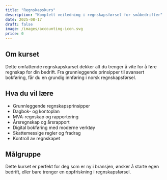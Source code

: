 ```yaml
---
title: "Regnskapskurs"
description: "Komplett veiledning i regnskapsførsel for småbedrifter"
date: 2025-08-17
draft: false
image: /images/accounting-icon.svg
price: 0
---
```


## Om kurset
Dette omfattende regnskapskurset dekker alt du trenger å vite for å føre regnskap for din bedrift. Fra grunnleggende prinsipper til avansert bokføring, får du en grundig innføring i norsk regnskapsførsel.

## Hva du vil lære

- Grunnleggende regnskapsprinsipper
- Dagbok- og kontoplan
- MVA-regnskap og rapportering
- Årsregnskap og årsrapport
- Digital bokføring med moderne verktøy
- Skattemessige regler og fradrag
- Kontroll av regnskapet

## Målgruppe
Dette kurset er perfekt for deg som er ny i bransjen, ønsker å starte egen bedrift, eller bare trenger en oppfriskning i regnskapsførsel.
